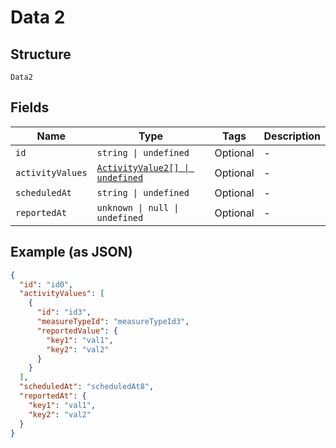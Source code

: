 
# Data 2

## Structure

`Data2`

## Fields

| Name | Type | Tags | Description |
|  --- | --- | --- | --- |
| `id` | `string \| undefined` | Optional | - |
| `activityValues` | [`ActivityValue2[] \| undefined`](../../doc/models/activity-value-2.md) | Optional | - |
| `scheduledAt` | `string \| undefined` | Optional | - |
| `reportedAt` | `unknown \| null \| undefined` | Optional | - |

## Example (as JSON)

```json
{
  "id": "id0",
  "activityValues": [
    {
      "id": "id3",
      "measureTypeId": "measureTypeId3",
      "reportedValue": {
        "key1": "val1",
        "key2": "val2"
      }
    }
  ],
  "scheduledAt": "scheduledAt8",
  "reportedAt": {
    "key1": "val1",
    "key2": "val2"
  }
}
```


